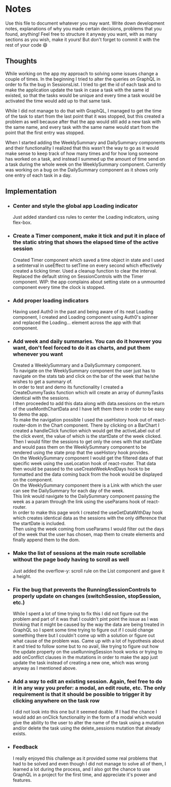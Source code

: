 # Notes

Use this file to document whatever you may want.
Write down development notes, explanations of why you made certain decisions, problems that you found, anything!
Feel free to structure it anyway you want, with as many sections as you wish, make it yours!
But don't forget to commit it with the rest of your code 😄

## Thoughts

While working on the app my approach to solving some issues change a couple of times. In the beginning I tried to alter the queries on GraphQL
in order to fix the bug in SessionsList. I tried to get the id of each task and to make the application update the task in case a task with the same id existed,
so that the tasks would be unique and every time a task would be activated the time would add up to that same task.

While I did not manage to do that with GraphQL, I managed to get the time of the task to start from the last point that it was stopped, but this created a problem as well
because after that the app would still add a new task with the same name, and every task with the same name would start from the point that the first entry was stopped.

When I started adding the WeeklySummary and DailySummary components and their functionality I realized that this wasn't the way to go as it would make sense to keep track of how many times and for how long someone has worked on a task, and instead I summed up the amount of time send on a task during the whole week on the WeeklySummary component. Currently was working on a bug on the DailySummary component as it shows only one entry of each task in a day.

## Implementation

- ### Center and style the global app Loading indicator

  Just added standard css rules to center the Loading indicators, using flex-box.

- ### Create a Timer component, make it tick and put it in place of the static string that shows the elapsed time of the active session

  Created Timer component which saved a time object in state and I used a setInterval in useEffect to setTime on every second which effectively created a ticking timer.
  Used a cleanup function to clear the interval. Replaced the default string on SessionControls with the Timer component.
  WIP: the app complains about setting state on a unmounted component every time the clock is stopped.

- ### Add proper loading indicators

  Having used Auth0 in the past and being aware of its neat Loading component, I created and Loading component using Auth0's spinner and replaced
  the Loading... element across the app with that component.

- ### Add week and daily summaries. You can do it however you want, don't feel forced to do it as charts, and put them whenever you want

  Created a WeeklySummary and a DailySummary component. <br>
  To navigate on the WeeklySummary component the user just has to navigate on the stats tab and click on the bar of the week that he/she wishes to get a summary of.<br>
  In order to test and demo its functionality I created a CreateDummyTasks function which will create an array of dummyTasks identical with the sessions.<br>
  I then proceeded to add this data along with data.sessions on the return of the useMonthChartData and I have left them there in order to be easy to demo the app.<br>
  To make the navigation possible I used the useHistory hook out of react-router-dom in the Chart component. There by clicking on a BarChart I created a handleClick function
  which would get the activeLabel out of the click event, the value of which is the startDate of the week clicked. Then I would filter the sessions to get only the ones with that startDate and would pass them on the WeeklySummary component to be rendered using the state prop that the useHistory hook provides.<br>
  On the WeeklySummary component I would get the filtered data of that specific week using the useLocation hook of react-router. That data then would be passed to the useCreateWeekAndDays hook to be formatted and the data coming back from the hook would be displayed on the component.<br>
  On the WeeklySummary component there is a Link with which the user can see the DailySummary for each day of the week.<br>
  This link would navigate to the DailySummary component passing the week as a param through the link using the useParams hook of react-router.<br>
  In order to make this page work I created the useGetDataWithDay hook which creates identical data as the sessions with the only difference that the startDate is included.<br>
  Then using the week coming from useParams I would filter out the days of the week that the user has chosen, map them to create elements and finally append them to the dom.<br>

- ### Make the list of sessions at the main route scrollable without the page body having to scroll as well
  Just added the overflow-y: scroll rule on the List component and gave it a height.
- ### Fix the bug that prevents the RunningSessionControls to properly update on changes (switchSession, stopSession, etc.)

  While I spent a lot of time trying to fix this I did not figure out the problem and part of it was that I couldn't pint point the issue as I was thinking that it might be
  caused by the way the data are being treated in GraphQL so I spent some time trying to figure out if I could change something there but I couldn't come up with a solution or figure out what cause of the problem was. Came up with a lot of hypothesis about it and tried to follow some but to no avail, like trying to figure out how the update property on the useRunningSession hook works or trying to add onConflict clauses in the mutations in order to make the app just update the task instead of creating a new one, which was wrong anyway as I mentioned above.

- ### Add a way to edit an existing session. Again, feel free to do it in any way you prefer: a modal, an edit route, etc. The only requirement is that it should be possible to trigger it by clicking anywhere on the task row
  I did not look into this one but it seemed doable. If I had the chance I would add an onClick functionality in the form of a modal which would give the ability
  to the user to alter the name of the task using a mutation and/or delete the task using the delete_sessions mutation that already exists.
- ### Feedback
  I really enjoyed this challenge as it provided some real problems that had to be solved and even though I did not manage to solve all of them,
  I learned a lot during the process, and I also got the chance to use GraphQL in a project for the first time, and appreciate it's power and features.
